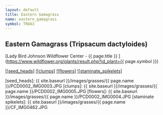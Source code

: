 ```yaml
---
layout: default
title: Eastern Gamagrass
name: eastern_gamagrass
symbol: TRDA3
---
```

## Eastern Gamagrass (Tripsacum dactyloides)

[Lady Bird Johnson Wildflower Center - {{ page.title }} ](https://www.wildflower.org/plants/result.php?id_plant={{ page.symbol }})

[![seed_heads]][lbj_TRDA3_seeds]
[![clumps]][lbj_TRDA3_clumps]
[![flowers]][lbj_TRDA3_flowers]
[![staminate_spikelets]][lbj_TRDA3_staminate_spikelets]

[seed_heads]: {{ site.baseurl }}/images/grasses/{{ page.name }}/PCD0002_IMG0003.JPG
[clumps]: {{ site.baseurl }}/images/grasses/{{ page.name }}/PCD0002_IMG0005.JPG
[flowers]: {{ site.baseurl }}/images/grasses/{{ page.name }}/PCD0002_IMG0004.JPG
[staminate spikelets]: {{ site.baseurl }}/images/grasses/{{ page.name }}/CF_IMG0462.JPG

[lbj_TRDA3_seeds]: http://www.wildflower.org/gallery/result.php?id_image=103 "Paul Cox, Lady Bird Johnson Wildflower Center"
[lbj_TRDA3_clumps]: http://www.wildflower.org/gallery/result.php?id_image=105 "Beth Anderson, Lady Bird Johnson Wildflower Center"
[lbj_TRDA3_flowers]: http://www.wildflower.org/gallery/result.php?id_image=104 "Paul Cox, Lady Bird Johnson Wildflower Center"
[lbj_TRDA3_staminate_spikelets]: http://www.wildflower.org/gallery/result.php?id_image=36845 "Carolyn Fannon, Lady Bird Johnson Wildflower Center"
